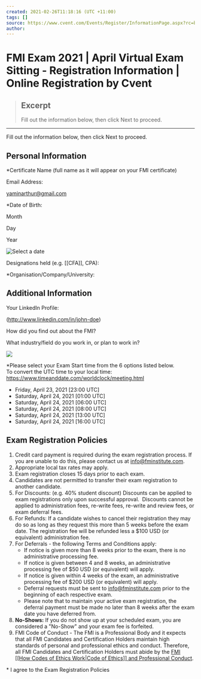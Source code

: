 ```yaml
---
created: 2021-02-26T11:18:16 (UTC +11:00)
tags: []
source: https://www.cvent.com/Events/Register/InformationPage.aspx?rc=bd17a91b-c003-4caf-a880-c692c40c8f1c
author: 
---
```


# FMI Exam 2021 | April Virtual Exam Sitting - Registration Information | Online Registration by Cvent

> ## Excerpt
> Fill out the information below, then click Next to proceed.

---
Fill out the information below, then click Next to proceed.

## Personal Information

\*Certificate Name (full name as it will appear on your FMI certificate)

Email Address:

yaminarthur@gmail.com

\*Date of Birth:

Month

Day

Year

![Select a date](https://www.cvent.com/a/images/Calendar.gif "Select a date")

Designations held (e.g. [[CFA]], CPA):

\*Organisation/Company/University:

## Additional Information

Your LinkedIn Profile:

 (http://www.linkedin.com/in/john-doe)

How did you find out about the FMI?

What industry/field do you work in, or plan to work in?

![](https://custom.cvent.com/9E759CE160AE4A5EA66EC5986881A69A/pix/875447476ab742578eaf5f01f247ca0a.png)

\*Please select your Exam Start time from the 6 options listed below.  
To convert the UTC time to your local time: https://www.timeanddate.com/worldclock/meeting.html

-   Friday, April 23, 2021 \[23:00 UTC\]
-   Saturday, April 24, 2021 \[01:00 UTC\]
-   Saturday, April 24, 2021 \[06:00 UTC\]
-   Saturday, April 24, 2021 \[08:00 UTC\]
-   Saturday, April 24, 2021 \[13:00 UTC\]
-   Saturday, April 24, 2021 \[16:00 UTC\]

## Exam Registration Policies

1.  Credit card payment is required during the exam registration process. If you are unable to do this, please contact us at [info@fminstitute.com](mailto:info@fminstitute.com).
2.  Appropriate local tax rates may apply.
3.  Exam registration closes 15 days prior to each exam.
4.  Candidates are not permitted to transfer their exam registration to another candidate.
5.  For Discounts: (e.g. 40% student discount) Discounts can be applied to exam registrations only upon successful approval.  Discounts cannot be applied to administration fees, re-write fees, re-write and review fees, or exam deferral fees.
6.  For Refunds: If a candidate wishes to cancel their registration they may do so as long as they request this more than 5 weeks before the exam date. The registration fee will be refunded less a $100 USD (or equivalent) administration fee.
7.  For Deferrals - the following Terms and Conditions apply:
    -   If notice is given more than 8 weeks prior to the exam, there is no administrative processing fee.
    -   If notice is given between 4 and 8 weeks, an administrative processing fee of $50 USD (or equivalent) will apply.
    -   If notice is given within 4 weeks of the exam, an administrative processing fee of $200 USD (or equivalent) will apply.
    -   Deferral requests must be sent to [info@fminstitute.com](mailto:info@fminstitute.com) prior to the beginning of each respective exam.
    -   Please note that to maintain your active exam registration, the deferral payment must be made no later than 8 weeks after the exam date you have deferred from.
8.  **No-Shows:** If you do not show up at your scheduled exam, you are considered a "No-Show" and your exam fee is forfeited.
9.  FMI Code of Conduct \- The FMI is a Professional Body and it expects that all FMI Candidates and Certification Holders maintain high standards of personal and professional ethics and conduct. Therefore, all FMI Candidates and Certification Holders must abide by the [FMI [[How Codes of Ethics Work|Code of Ethics]] and Professional Conduct](http://fminstitute.com/code-of-conduct/).

\* I agree to the Exam Registration Policies
